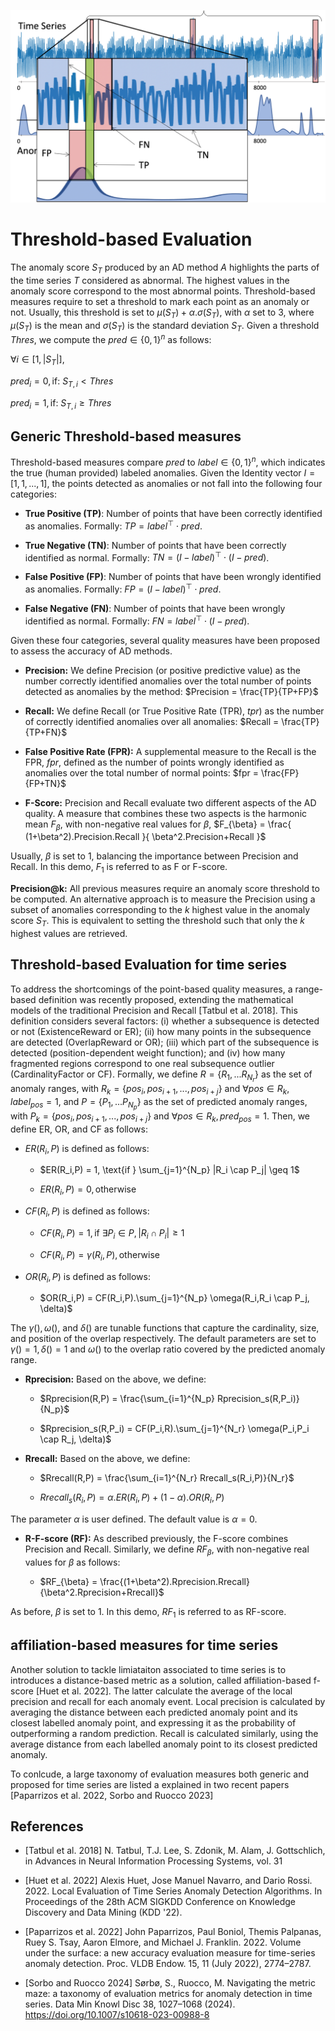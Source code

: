 ![threshold measures](../../assets/measures/Threshold.png "threshold measures")

# Threshold-based Evaluation

The anomaly score $S_T$ produced by an AD method $A$ highlights the
parts of the time series $T$ considered as abnormal. The highest values
in the anomaly score correspond to the most abnormal points.
Threshold-based measures require to set a threshold to mark each point
as an anomaly or not. Usually, this threshold is set to
$\mu(S_T) + \alpha.\sigma(S_T)$, with $\alpha$ set to
3, where $\mu(S_T)$ is the mean and $\sigma(S_T)$
is the standard deviation $S_T$. Given a threshold $Thres$, we compute
the $pred \in \{0,1\}^n$ as follows:


$\forall i \in [1,|S_T|],$

$pred_i = 0, \text{if: } S_{T,i} < Thres$

$pred_i = 1, \text{if: } S_{T,i} \geq Thres$

## Generic Threshold-based measures

Threshold-based measures compare $pred$ to $label \in \{0,1\}^n$, which
indicates the true (human provided) labeled anomalies. Given the
Identity vector $I=[1,1,...,1]$, the points detected as anomalies or not
fall into the following four categories:

-   **True Positive (TP)**: Number of points that have been correctly
    identified as anomalies. Formally: $TP = label^\top \cdot pred$.

-   **True Negative (TN)**: Number of points that have been correctly
    identified as normal. Formally:
    $TN = (I-label)^\top \cdot (I-pred)$.

-   **False Positive (FP)**: Number of points that have been wrongly
    identified as anomalies. Formally: $FP = (I-label)^\top \cdot pred$.

-   **False Negative (FN)**: Number of points that have been wrongly
    identified as normal. Formally: $FN = label^\top \cdot (I-pred)$.

Given these four categories, several quality measures have been proposed
to assess the accuracy of AD methods. 

- **Precision:** We define Precision
(or positive predictive value) as the number correctly identified
anomalies over the total number of points detected as anomalies by the
method: $Precision = \frac{TP}{TP+FP}$

- **Recall:** We define Recall (or True Positive Rate
(TPR), $tpr$) as the number of correctly identified anomalies over all
anomalies: $Recall = \frac{TP}{TP+FN}$

- **False Positive Rate (FPR):** A supplemental measure to the Recall is
the FPR, $fpr$, defined as the number of points wrongly identified as
anomalies over the total number of normal points:
$fpr = \frac{FP}{FP+TN}$

- **F-Score:** Precision and Recall evaluate two
different aspects of the AD quality. A measure that combines these two
aspects is the harmonic mean $F_{\beta}$, with non-negative real values
for $\beta$, $F_{\beta} = \frac{ (1+\beta^2).Precision.Recall }{ \beta^2.Precision+Recall }$ 

Usually, $\beta$ is set to 1, balancing the importance
between Precision and Recall. In this demo, $F_1$ is referred to as F
or F-score. 

**Precision@k:** All previous measures require an anomaly
score threshold to be computed. An alternative approach is to measure
the Precision using a subset of anomalies corresponding to the $k$
highest value in the anomaly score $S_T$. This is equivalent to setting
the threshold such that only the $k$ highest values are retrieved.

## Threshold-based Evaluation for time series

To address the shortcomings of the point-based quality measures, a
range-based definition was recently proposed, extending the mathematical
models of the traditional Precision and Recall [Tatbul et al. 2018].
This definition considers several factors: (i) whether a subsequence is
detected or not (ExistenceReward or ER); (ii) how many points in the
subsequence are detected (OverlapReward or OR); (iii) which part of the
subsequence is detected (position-dependent weight function); and (iv)
how many fragmented regions correspond to one real subsequence outlier
(CardinalityFactor or CF). Formally, we define $R=\{R_1,...R_{N_r}\}$ as
the set of anomaly ranges, with
$R_k=\{pos_i,pos_{i+1}, ..., pos_{i+j}\}$ and
$\forall pos \in R_k, label_{pos} = 1$, and $P=\{P_1,...P_{N_p}\}$ as
the set of predicted anomaly ranges, with
$P_k=\{pos_i,pos_{i+1}, ..., pos_{i+j}\}$ and
$\forall pos \in R_k, pred_{pos} = 1$. Then, we define ER, OR, and CF as
follows:

* $ER(R_i,P)$ is defined as follows:

	* $ER(R_i,P) = 1, \text{if } \sum_{j=1}^{N_p} |R_i \cap P_j| \geq 1$

	* $ER(R_i,P) = 0, \text{otherwise}$

* $CF(R_i,P)$ is defined as follows:

	* $CF(R_i,P) = 1, \text{if } \exists P_i \in P, |R_i \cap P_i| \geq 1$

	* $CF(R_i,P) = \gamma(R_i,P), \text{otherwise}$

* $OR(R_i,P)$ is defined as follows:

	* $OR(R_i,P) = CF(R_i,P).\sum_{j=1}^{N_p} \omega(R_i,R_i \cap P_j, \delta)$


The $\gamma(),\omega()$, and $\delta()$ are tunable functions that
capture the cardinality, size, and position of the overlap respectively.
The default parameters are set to $\gamma()=1,\delta()=1$ and $\omega()$
to the overlap ratio covered by the predicted anomaly
range. 

* **Rprecision:** Based on the above, we define:

	* $Rprecision(R,P) = \frac{\sum_{i=1}^{N_p} Rprecision_s(R,P_i)}{N_p}$

	* $Rprecision_s(R,P_i) = CF(P_i,R).\sum_{j=1}^{N_r} \omega(P_i,P_i \cap R_j, \delta)$

* **Rrecall:** Based on the above, we define:

	* $Rrecall(R,P) = \frac{\sum_{i=1}^{N_r} Rrecall_s(R_i,P)}{N_r}$

	* $Rrecall_s(R_i,P) = \alpha.ER(R_i,P) + (1-\alpha).OR(R_i,P)$


 The parameter $\alpha$ is user defined. The default value is $\alpha=0$. 

* **R-F-score (RF):** As described previously, the F-score combines Precision and Recall.
Similarly, we define $RF_{\beta}$, with non-negative real values for
$\beta$ as follows:

	* $RF_{\beta} = \frac{(1+\beta^2).Rprecision.Rrecall}{\beta^2.Rprecision+Rrecall}$

 As before, $\beta$ is set to 1. In this demo, $RF_1$ is referred to as RF-score.

## affiliation-based measures for time series


Another solution to tackle limiataiton associated to time series is to 
introduces a distance-based metric as a solution, called affiliation-based f-score [Huet et al. 2022]. The latter calculate the average of the local precision and recall for each anomaly event. Local precision is calculated by averaging the distance between each predicted anomaly point and its closest labelled anomaly point, and expressing it as the probability of outperforming a random prediction. Recall is calculated
similarly, using the average distance from each labelled anomaly point to its closest predicted anomaly. 

To conlcude, a large taxonomy of evaluation measures both generic and proposed for time series are listed a explained in two recent papers [Paparrizos et al. 2022, Sorbo and Ruocco 2023]

 ## References

* [Tatbul et al. 2018] N. Tatbul, T.J. Lee, S. Zdonik, M. Alam, J. Gottschlich, in Advances in Neural Information Processing Systems, vol. 31

* [Huet et al. 2022] Alexis Huet, Jose Manuel Navarro, and Dario Rossi. 2022. Local Evaluation of Time Series Anomaly Detection Algorithms. In Proceedings of the 28th ACM SIGKDD Conference on Knowledge Discovery and Data Mining (KDD '22).

* [Paparrizos et al. 2022] John Paparrizos, Paul Boniol, Themis Palpanas, Ruey S. Tsay, Aaron Elmore, and Michael J. Franklin. 2022. Volume under the surface: a new accuracy evaluation measure for time-series anomaly detection. Proc. VLDB Endow. 15, 11 (July 2022), 2774–2787.

* [Sorbo and Ruocco 2024] Sørbø, S., Ruocco, M. Navigating the metric maze: a taxonomy of evaluation metrics for anomaly detection in time series. Data Min Knowl Disc 38, 1027–1068 (2024). https://doi.org/10.1007/s10618-023-00988-8